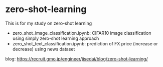 # zero-shot-learning

This is for my study on zero-shot learning
- zero_shot_image_classification.ipynb: CIFAR10 image classification using simply zero-shot learning approach
- zero_shot_text_classification.ipynb: prediction of FX price (increase or decrease) using news dataset

blog: https://recruit.gmo.jp/engineer/jisedai/blog/zero-shot-learning/
